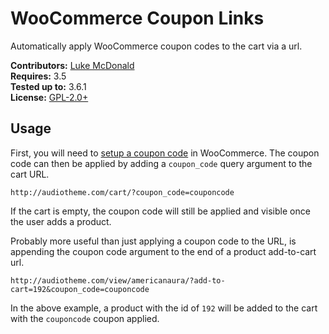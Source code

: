 # WooCommerce Coupon Links

Automatically apply WooCommerce coupon codes to the cart via a url.

__Contributors:__ [Luke McDonald](https://github.com/thelukemcdonald)  
__Requires:__ 3.5  
__Tested up to:__ 3.6.1  
__License:__ [GPL-2.0+](http://www.gnu.org/licenses/gpl-2.0.html)  

## Usage

First, you will need to [setup a coupon code](http://docs.woothemes.com/document/coupon-management/) in WooCommerce. The coupon code can then be applied by adding a `coupon_code` query argument to the cart URL.

`http://audiotheme.com/cart/?coupon_code=couponcode`

If the cart is empty, the coupon code will still be applied and visible once the user adds a product. 

Probably more useful than just applying a coupon code to the URL, is appending the coupon code argument to the end of a product add-to-cart url.

`http://audiotheme.com/view/americanaura/?add-to-cart=192&coupon_code=couponcode`

In the above example, a product with the id of `192` will be added to the cart with the `couponcode` coupon applied.

